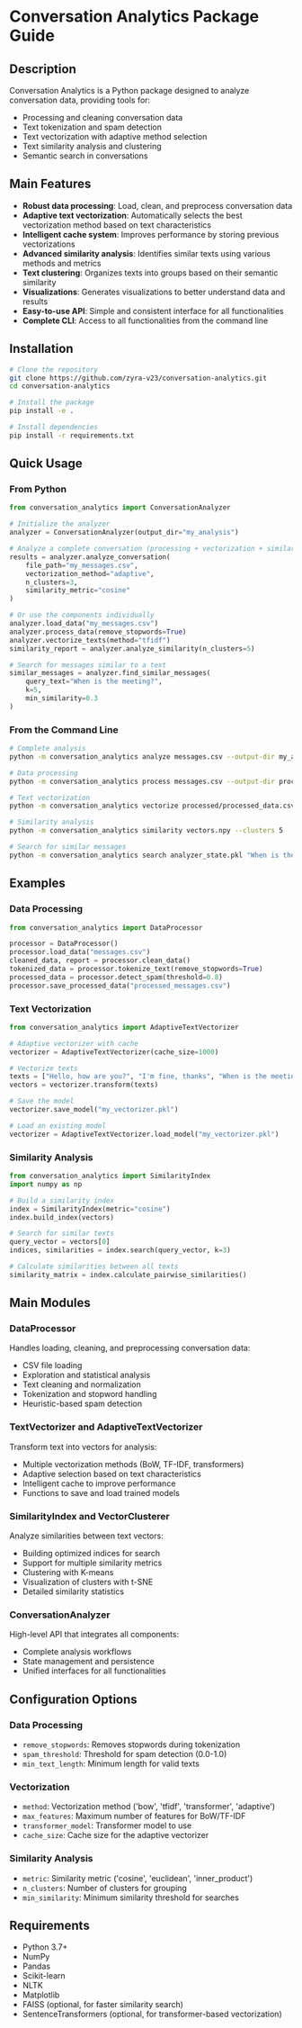 # Conversation Analytics Package Guide

## Description

Conversation Analytics is a Python package designed to analyze conversation data, providing tools for:

- Processing and cleaning conversation data
- Text tokenization and spam detection
- Text vectorization with adaptive method selection
- Text similarity analysis and clustering
- Semantic search in conversations

## Main Features

- **Robust data processing**: Load, clean, and preprocess conversation data
- **Adaptive text vectorization**: Automatically selects the best vectorization method based on text characteristics
- **Intelligent cache system**: Improves performance by storing previous vectorizations
- **Advanced similarity analysis**: Identifies similar texts using various methods and metrics
- **Text clustering**: Organizes texts into groups based on their semantic similarity
- **Visualizations**: Generates visualizations to better understand data and results
- **Easy-to-use API**: Simple and consistent interface for all functionalities
- **Complete CLI**: Access to all functionalities from the command line

## Installation

```bash
# Clone the repository
git clone https://github.com/zyra-v23/conversation-analytics.git
cd conversation-analytics

# Install the package
pip install -e .

# Install dependencies
pip install -r requirements.txt
```

## Quick Usage

### From Python

```python
from conversation_analytics import ConversationAnalyzer

# Initialize the analyzer
analyzer = ConversationAnalyzer(output_dir="my_analysis")

# Analyze a complete conversation (processing + vectorization + similarity)
results = analyzer.analyze_conversation(
    file_path="my_messages.csv", 
    vectorization_method="adaptive",
    n_clusters=3,
    similarity_metric="cosine"
)

# Or use the components individually
analyzer.load_data("my_messages.csv")
analyzer.process_data(remove_stopwords=True)
analyzer.vectorize_texts(method="tfidf")
similarity_report = analyzer.analyze_similarity(n_clusters=5)

# Search for messages similar to a text
similar_messages = analyzer.find_similar_messages(
    query_text="When is the meeting?",
    k=5,
    min_similarity=0.3
)
```

### From the Command Line

```bash
# Complete analysis
python -m conversation_analytics analyze messages.csv --output-dir my_analysis

# Data processing
python -m conversation_analytics process messages.csv --output-dir processed

# Text vectorization
python -m conversation_analytics vectorize processed/processed_data.csv --method adaptive

# Similarity analysis
python -m conversation_analytics similarity vectors.npy --clusters 5

# Search for similar messages
python -m conversation_analytics search analyzer_state.pkl "When is the meeting?"
```

## Examples

### Data Processing

```python
from conversation_analytics import DataProcessor

processor = DataProcessor()
processor.load_data("messages.csv")
cleaned_data, report = processor.clean_data()
tokenized_data = processor.tokenize_text(remove_stopwords=True)
processed_data = processor.detect_spam(threshold=0.8)
processor.save_processed_data("processed_messages.csv")
```

### Text Vectorization

```python
from conversation_analytics import AdaptiveTextVectorizer

# Adaptive vectorizer with cache
vectorizer = AdaptiveTextVectorizer(cache_size=1000)

# Vectorize texts
texts = ["Hello, how are you?", "I'm fine, thanks", "When is the meeting?"]
vectors = vectorizer.transform(texts)

# Save the model
vectorizer.save_model("my_vectorizer.pkl")

# Load an existing model
vectorizer = AdaptiveTextVectorizer.load_model("my_vectorizer.pkl")
```

### Similarity Analysis

```python
from conversation_analytics import SimilarityIndex
import numpy as np

# Build a similarity index
index = SimilarityIndex(metric="cosine")
index.build_index(vectors)

# Search for similar texts
query_vector = vectors[0]
indices, similarities = index.search(query_vector, k=3)

# Calculate similarities between all texts
similarity_matrix = index.calculate_pairwise_similarities()
```

## Main Modules

### DataProcessor
Handles loading, cleaning, and preprocessing conversation data:
- CSV file loading
- Exploration and statistical analysis
- Text cleaning and normalization
- Tokenization and stopword handling
- Heuristic-based spam detection

### TextVectorizer and AdaptiveTextVectorizer
Transform text into vectors for analysis:
- Multiple vectorization methods (BoW, TF-IDF, transformers)
- Adaptive selection based on text characteristics
- Intelligent cache to improve performance
- Functions to save and load trained models

### SimilarityIndex and VectorClusterer
Analyze similarities between text vectors:
- Building optimized indices for search
- Support for multiple similarity metrics
- Clustering with K-means
- Visualization of clusters with t-SNE
- Detailed similarity statistics

### ConversationAnalyzer
High-level API that integrates all components:
- Complete analysis workflows
- State management and persistence
- Unified interfaces for all functionalities

## Configuration Options

### Data Processing
- `remove_stopwords`: Removes stopwords during tokenization
- `spam_threshold`: Threshold for spam detection (0.0-1.0)
- `min_text_length`: Minimum length for valid texts

### Vectorization
- `method`: Vectorization method ('bow', 'tfidf', 'transformer', 'adaptive')
- `max_features`: Maximum number of features for BoW/TF-IDF
- `transformer_model`: Transformer model to use
- `cache_size`: Cache size for the adaptive vectorizer

### Similarity Analysis
- `metric`: Similarity metric ('cosine', 'euclidean', 'inner_product')
- `n_clusters`: Number of clusters for grouping
- `min_similarity`: Minimum similarity threshold for searches

## Requirements

- Python 3.7+
- NumPy
- Pandas
- Scikit-learn
- NLTK
- Matplotlib
- FAISS (optional, for faster similarity search)
- SentenceTransformers (optional, for transformer-based vectorization) 